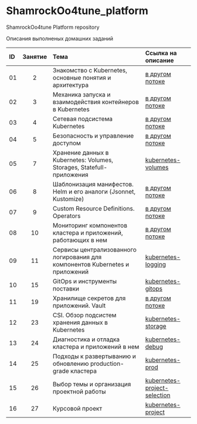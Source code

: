 # ShamrockOo4tune_platform
ShamrockOo4tune Platform repository

Описания выполненых домашних заданий

|ID|Занятие|Тема                                                                         |Ссылка на описание                                                                       |  
|:-|:-----:|:----------------------------------------------------------------------------|:----------------------------------------------------------------------------------------|  
|01|2      |Знакомство с Kubernetes, основные понятия и архитектура                      |[в другом потоке](https://github.com/otus-kuber-2023-04/ShamrockOo4tune_platform/pull/12)|  
|02|3      |Механика запуска и взаимодействия контейнеров в Kubernetes                   |[в другом потоке](https://github.com/otus-kuber-2023-04/ShamrockOo4tune_platform/pull/13)|  
|03|4      |Сетевая подсистема Kubernetes                                                |[в другом потоке](https://github.com/otus-kuber-2023-04/ShamrockOo4tune_platform/pull/14)|  
|04|5      |Безопасность и управление доступом                                           |[в другом потоке](https://github.com/otus-kuber-2023-04/ShamrockOo4tune_platform/pull/16)|  
|05|7      |Хранение данных в Kubernetes: Volumes, Storages, Statefull-приложения        |[kubernetes-volumes](./documentation/05_7_kubernetes_volumes.MD)                         |  
|06|8      |Шаблонизация манифестов. Helm и его аналоги (Jsonnet, Kustomize)             |[в другом потоке](https://github.com/otus-kuber-2023-04/ShamrockOo4tune_platform/pull/19)|  
|07|9      |Custom Resource Definitions. Operators                                       |[в другом потоке](https://github.com/otus-kuber-2023-04/ShamrockOo4tune_platform/pull/18)|  
|08|10     |Мониторинг компонентов кластера и приложений, работающих в нем               |[в другом потоке](https://github.com/otus-kuber-2023-04/ShamrockOo4tune_platform/pull/17)|  
|09|11     |Сервисы централизованного логирования для компонентов Kubernetes и приложений|[kubernetes-logging](./documentation/09_11_kubernetes_logging.MD)                        |  
|10|15     |GitOps и инструменты поставки                                                |[kubernetes-gitops](./documentation/10_15_kubernetes_gitops.MD)                          |  
|11|19     |Хранилище секретов для приложений. Vault                                     |[в другом потоке](https://github.com/otus-kuber-2023-04/ShamrockOo4tune_platform/pull/21)|  
|12|23     |CSI. Обзор подсистем хранения данных в Kubernetes                            |[kubernetes-storage](./documentation/12_23_kubernetes_storage.MD)                        |  
|13|24     |Диагностика и отладка кластера и приложений в нем                            |[kubernetes-debug](./documentation/13_24_kubernetes_debug.MD)                            |  
|14|25     |Подходы к развертыванию и обновлению production-grade кластера               |[kubernetes-prod](./documentation/14_25_kubernetes_prod.MD)                              |  
|15|26     |Выбор темы и организация проектной работы                                    |[kubernetes-project-selection](./documentation/15_26_kubernetes_project_selection.MD)    |  
|16|27     |Курсовой проект                                                              |[kubernetes-project](./documentation/16_27_kubernetes_project.MD)                        |  

<br>  
